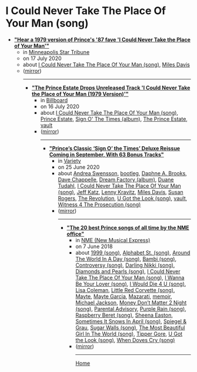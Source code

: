 # I Could Never Take The Place Of Your Man (song)

 - [**"Hear a 1979 version of Prince's '87 fave 'I Could Never Take the Place of Your Man'"**](https://www.startribune.com/hear-a-1979-version-of-prince-s-87-fave-i-could-never-take-the-place-of-your-man/571798022/)<ul><li>in [Minneapolis Star Tribune](https://www.startribune.com/)</li><li>on 17 July 2020</li><li>about [I Could Never Take The Place Of Your Man (song)](../../../topics/song/i-could-never-take-the-place-of-your-man/index.md), [Miles Davis](../../../topics/miles-davis/index.md)</li><li>([mirror](https://web.archive.org/web/*/https://www.startribune.com/hear-a-1979-version-of-prince-s-87-fave-i-could-never-take-the-place-of-your-man/571798022/))</li><ul>

----

 - [**"The Prince Estate Drops Unreleased Track 'I Could Never Take the Place of Your Man (1979 Version)'"**](https://www.billboard.com/articles/columns/pop/9419861/prince-unreleased-track-i-could-never-take-the-place-of-your-man-1979-version)<ul><li>in [Billboard](https://www.billboard.com/)</li><li>on 16 July 2020</li><li>about [I Could Never Take The Place Of Your Man (song)](../../../topics/song/i-could-never-take-the-place-of-your-man/index.md), [Prince Estate](../../../topics/prince-estate/index.md), [Sign O' The Times (album)](../../../topics/album/sign-o-the-times/index.md), [The Prince Estate](../../../topics/the-prince-estate/index.md), [vault](../../../topics/vault/index.md)</li><li>([mirror](https://web.archive.org/web/*/https://www.billboard.com/articles/columns/pop/9419861/prince-unreleased-track-i-could-never-take-the-place-of-your-man-1979-version))</li><ul>

----

 - [**"Prince’s Classic ‘Sign O’ the Times’ Deluxe Reissue Coming in September, With 63 Bonus Tracks"**](https://variety.com/2020/music/news/prince-sign-o-the-times-deluxe-reissue-bonus-tracks-1234689805/)<ul><li>in [Variety](https://variety.com/)</li><li>on 25 June 2020</li><li>about [Andrea Swensson](../../../topics/andrea-swensson/index.md), [bootleg](../../../topics/bootleg/index.md), [Daphne A. Brooks](../../../topics/daphne-a-brooks/index.md), [Dave Chappelle](../../../topics/dave-chappelle/index.md), [Dream Factory (album)](../../../topics/album/dream-factory/index.md), [Duane Tudahl](../../../topics/duane-tudahl/index.md), [I Could Never Take The Place Of Your Man (song)](../../../topics/song/i-could-never-take-the-place-of-your-man/index.md), [Jeff Katz](../../../topics/jeff-katz/index.md), [Lenny Kravitz](../../../topics/lenny-kravitz/index.md), [Miles Davis](../../../topics/miles-davis/index.md), [Susan Rogers](../../../topics/susan-rogers/index.md), [The Revolution](../../../topics/the-revolution/index.md), [U Got the Look (song)](../../../topics/song/u-got-the-look/index.md), [vault](../../../topics/vault/index.md), [Witness 4 The Prosecution (song)](../../../topics/song/witness-4-the-prosecution/index.md)</li><li>([mirror](https://web.archive.org/web/*/https://variety.com/2020/music/news/prince-sign-o-the-times-deluxe-reissue-bonus-tracks-1234689805/))</li><ul>

----

 - [**"The 20 best Prince songs of all time by the NME office"**](https://www.nme.com/blogs/nme-blogs/best-prince-songs-9053)<ul><li>in [NME (New Musical Express)](https://www.nme.com/)</li><li>on 7 June 2018</li><li>about [1999 (song)](../../../topics/song/1999/index.md), [Alphabet St. (song)](../../../topics/song/alphabet-st/index.md), [Around The World In A Day (song)](../../../topics/song/around-the-world-in-a-day/index.md), [Bambi (song)](../../../topics/song/bambi/index.md), [Controversy (song)](../../../topics/song/controversy/index.md), [Darling Nikki (song)](../../../topics/song/darling-nikki/index.md), [Diamonds and Pearls (song)](../../../topics/song/diamonds-and-pearls/index.md), [I Could Never Take The Place Of Your Man (song)](../../../topics/song/i-could-never-take-the-place-of-your-man/index.md), [I Wanna Be Your Lover (song)](../../../topics/song/i-wanna-be-your-lover/index.md), [I Would Die 4 U (song)](../../../topics/song/i-would-die-4-u/index.md), [Lisa Coleman](../../../topics/lisa-coleman/index.md), [Little Red Corvette (song)](../../../topics/song/little-red-corvette/index.md), [Mayte](../../../topics/mayte/index.md), [Mayte Garcia](../../../topics/mayte-garcia/index.md), [Mazarati](../../../topics/mazarati/index.md), [memoir](../../../topics/memoir/index.md), [Michael Jackson](../../../topics/michael-jackson/index.md), [Money Don’t Matter 2 Night (song)](../../../topics/song/money-don-t-matter-2-night/index.md), [Parental Advisory](../../../topics/parental-advisory/index.md), [Purple Rain (song)](../../../topics/song/purple-rain/index.md), [Raspberry Beret (song)](../../../topics/song/raspberry-beret/index.md), [Sheena Easton](../../../topics/sheena-easton/index.md), [Sometimes It Snows In April (song)](../../../topics/song/sometimes-it-snows-in-april/index.md), [Spiegel & Grau](../../../topics/spiegel-grau/index.md), [Sugar Walls (song)](../../../topics/song/sugar-walls/index.md), [The Most Beautiful Girl In The World (song)](../../../topics/song/the-most-beautiful-girl-in-the-world/index.md), [Tipper Gore](../../../topics/tipper-gore/index.md), [U Got the Look (song)](../../../topics/song/u-got-the-look/index.md), [When Doves Cry (song)](../../../topics/song/when-doves-cry/index.md)</li><li>([mirror](https://web.archive.org/web/*/https://www.nme.com/blogs/nme-blogs/best-prince-songs-9053))</li><ul>

----

[Home](../index.md)
